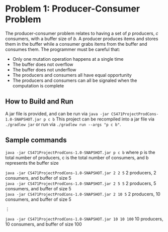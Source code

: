 # Problem 1: Producer-Consumer Problem

The producer-consumer problem relates to having a set of _p_ producers, _c_ consumers, with a buffer size of _b_.
A producer produces items and stores them in the buffer while a consumer grabs items from the buffer and consumes them.
The programmer must be careful that:
* Only one mutation operation happens at a single time
* The buffer does not overflow
* The buffer does not underflow
* The producers and consumers all have equal opportunity
* The producers and consumers can all be signaled when the computation is complete

## How to Build and Run

A jar file is provided, and can be run via `java -jar CS471ProjectProdCons-1.0-SNAPSHOT.jar p c b`
This project can be recompiled into a jar file via `./gradlew jar` or run via `./gradlew run --args "p c b"`.

## Sample commands

`java -jar CS471ProjectProdCons-1.0-SNAPSHOT.jar p c b` where p is the total number of producers, c is the total number 
of consumers, and b represents the buffer size

`java -jar CS471ProjectProdCons-1.0-SNAPSHOT.jar 2 2 5` 2 producers, 2 consumers, and buffer of size 5  
`java -jar CS471ProjectProdCons-1.0-SNAPSHOT.jar 2 5 5` 2 producers, 5 consumers, and buffer of size 5  
`java -jar CS471ProjectProdCons-1.0-SNAPSHOT.jar 2 10 5` 2 producers, 10 consumers, and buffer of size 5
  
<html>&#8942</html>  
  
`java -jar CS471ProjectProdCons-1.0-SNAPSHOT.jar 10 10 100` 10 producers, 10 consumers, and buffer of size 100  